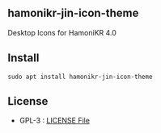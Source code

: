 ## hamonikr-jin-icon-theme

Desktop Icons for HamoniKR 4.0

## Install

```
sudo apt install hamonikr-jin-icon-theme
```

## License

 * GPL-3 : [LICENSE File](./LICENSE)